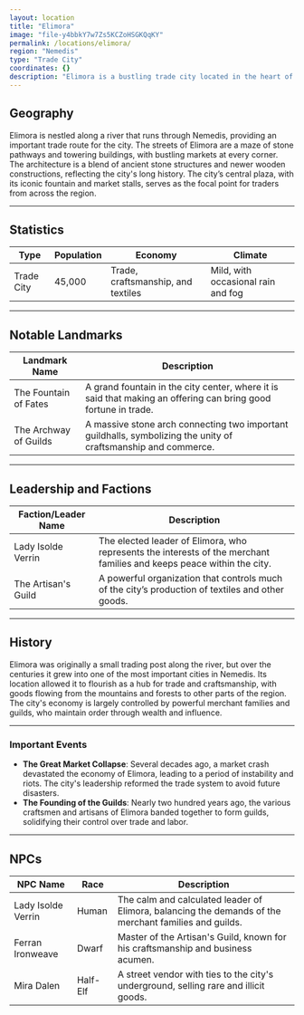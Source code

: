 ```yaml
---
layout: location
title: "Elimora"
image: "file-y4bbkY7w7Zs5KCZoHSGKQqKY"
permalink: /locations/elimora/
region: "Nemedis"
type: "Trade City"
coordinates: {}
description: "Elimora is a bustling trade city located in the heart of Nemedis, famous for its vibrant marketplaces and its mix of high towers and humble streets. Known for its role as a hub of commerce, Elimora thrives on trade routes that stretch across the region."
---
```


## Geography

Elimora is nestled along a river that runs through Nemedis, providing an important trade route for the city. The streets of Elimora are a maze of stone pathways and towering buildings, with bustling markets at every corner. The architecture is a blend of ancient stone structures and newer wooden constructions, reflecting the city's long history. The city’s central plaza, with its iconic fountain and market stalls, serves as the focal point for traders from across the region.

---

## Statistics

| Type         | Population   | Economy                     | Climate                |
|--------------|--------------|-----------------------------|------------------------|
| Trade City   | 45,000       | Trade, craftsmanship, and textiles | Mild, with occasional rain and fog |

---

## Notable Landmarks

| Landmark Name       | Description                                                                                     |
|---------------------|-------------------------------------------------------------------------------------------------|
| The Fountain of Fates| A grand fountain in the city center, where it is said that making an offering can bring good fortune in trade. |
| The Archway of Guilds| A massive stone arch connecting two important guildhalls, symbolizing the unity of craftsmanship and commerce. |

---

## Leadership and Factions

| Faction/Leader Name  | Description                                                                                     |
|----------------------|-------------------------------------------------------------------------------------------------|
| Lady Isolde Verrin    | The elected leader of Elimora, who represents the interests of the merchant families and keeps peace within the city. |
| The Artisan's Guild   | A powerful organization that controls much of the city’s production of textiles and other goods. |

---

## History

Elimora was originally a small trading post along the river, but over the centuries it grew into one of the most important cities in Nemedis. Its location allowed it to flourish as a hub for trade and craftsmanship, with goods flowing from the mountains and forests to other parts of the region. The city's economy is largely controlled by powerful merchant families and guilds, who maintain order through wealth and influence.

---

### Important Events

- **The Great Market Collapse**: Several decades ago, a market crash devastated the economy of Elimora, leading to a period of instability and riots. The city's leadership reformed the trade system to avoid future disasters.
- **The Founding of the Guilds**: Nearly two hundred years ago, the various craftsmen and artisans of Elimora banded together to form guilds, solidifying their control over trade and labor.

---

## NPCs

| NPC Name          | Race     | Description                                           |
|-------------------|----------|-------------------------------------------------------|
| Lady Isolde Verrin | Human    | The calm and calculated leader of Elimora, balancing the demands of the merchant families and guilds. |
| Ferran Ironweave   | Dwarf    | Master of the Artisan's Guild, known for his craftsmanship and business acumen. |
| Mira Dalen         | Half-Elf | A street vendor with ties to the city's underground, selling rare and illicit goods. |
